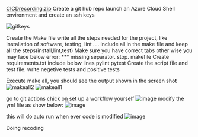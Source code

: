 
[CICDrecording.zip](https://github.com/medum/Scaffolding/files/6394345/CICDrecording.zip)
Create a git hub repo 
 launch an Azure Cloud Shell environment and create an ssh keys
 
![gitkeys](https://user-images.githubusercontent.com/49653011/116294162-a499a400-a765-11eb-92ca-787c84a19e8a.PNG)

Create the Make file
    write all the steps needed for the project, like installation of software, testing, lint ....
    include all in the make file and keep all the steps(install,lint,test)
    Make sure you have correct tabs other wise you may face below error:
    *** missing separator. stop. makefile
Create requirements.txt
   include below lines
   pylint
   pytest
Create the script file and test file.
 write negetive tests and positive tests
 
Execute make all, you should see the output shown in the screen shot
  ![makeall2](https://user-images.githubusercontent.com/49653011/116294952-8d0eeb00-a766-11eb-8352-09d1e8b9500e.PNG)
![makeall1](https://user-images.githubusercontent.com/49653011/116294956-8da78180-a766-11eb-95f8-bb524851f123.PNG)

go to git actions chick on set up a workflow yourself 
![image](https://user-images.githubusercontent.com/49653011/116456577-6ddc9000-a830-11eb-91a4-6ceaab7590d5.png)
modify the yml file as show below:
![image](https://user-images.githubusercontent.com/49653011/116456801-a8dec380-a830-11eb-9334-0028ccf83221.png)

this will do auto run when ever code is modified
![image](https://user-images.githubusercontent.com/49653011/116456986-df1c4300-a830-11eb-8064-68b1781a0d57.png)


 Doing recoding
    



